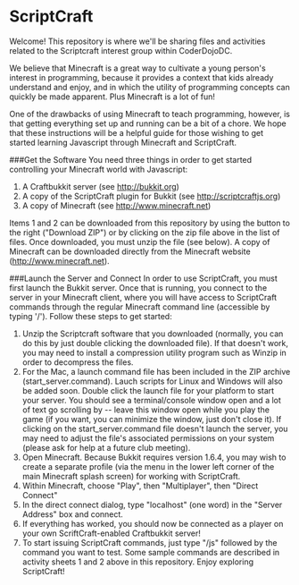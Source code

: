 ScriptCraft
===========

Welcome!  This repository is where we'll be sharing files and activities related to the Scriptcraft interest group within CoderDojoDC.

We believe that Minecraft is a great way to cultivate a young person's interest in programming, because it provides a context that kids already understand and enjoy, and in which the utility of programming concepts can quickly be made apparent.  Plus Minecraft is a lot of fun!  

One of the drawbacks of using Minecraft to teach programming, however, is that getting everything set up and running can be a bit of a chore.  We hope that these instructions will be a helpful guide for those wishing to get started learning Javascript through Minecraft and ScriptCraft.

###Get the Software
You need three things in order to get started controlling your Minecraft world with Javascript:

1. A Craftbukkit server (see http://bukkit.org)
2. A copy of the ScriptCraft plugin for Bukkit (see http://scriptcraftjs.org)
3. A copy of Minecraft (see http://www.minecraft.net)

Items 1 and 2 can be downloaded from this repository by using the button to the right ("Download ZIP") or by clicking on the zip file above in the list of files. Once downloaded, you must unzip the file (see below). A copy of Minecraft can be downloaded directly from the Minecraft website (http://www.minecraft.net).

###Launch the Server and Connect
In order to use ScriptCraft, you must first launch the Bukkit server.  Once that is running, you connect to the server in your Minecraft client, where you will have access to ScriptCraft commands through the regular Minecraft command line (accessible by typing '/'). Follow these steps to get started:

1. Unzip the Scriptcraft software that you downloaded (normally, you can do this by just double clicking the downloaded file). If that doesn't work, you may need to install a compression utility program such as Winzip in order to decompress the files.
2. For the Mac, a launch command file has been included in the ZIP archive (start\_server.command).  Lauch scripts for Linux and Windows will also be added soon. Double click the launch file for your platform to start your server.  You should see a terminal/console window open and a lot of text go scrolling by -- leave this window open while you play the game (if you want, you can minimize the window, just don't close it).  If clicking on the start_server.command file doesn't launch the server, you may need to adjust the file's associated permissions on your system (please ask for help at a future club meeting).
3. Open Minecraft.  Because Bukkit requires version 1.6.4, you may wish to create a separate profile (via the menu in the lower left corner of the main Minecraft splash screen) for working with ScriptCraft.
4. Within Minecraft, choose "Play", then "Multiplayer", then "Direct Connect"
5. In the direct connect dialog, type "localhost" (one word) in the "Server Address" box and connect.
6. If everything has worked, you should now be connected as a player on your own ScriftCraft-enabled Craftbukkit server!
7. To start issuing ScriptCraft commands, just type "/js" followed by the command you want to test.  Some sample commands are described in activity sheets 1 and 2 above in this repository.  Enjoy exploring ScriptCraft!

